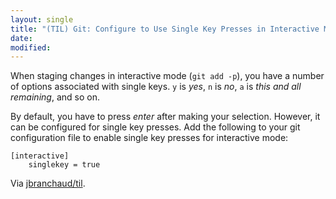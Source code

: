 ```yaml
---
layout: single
title: "(TIL) Git: Configure to Use Single Key Presses in Interactive Mode"
date:
modified:
---
```


When staging changes in interactive mode (`git add -p`), you have a number
of options associated with single keys. `y` is *yes*, `n` is *no*, `a` is
*this and all remaining*, and so on.

By default, you have to press *enter* after making your selection. However,
it can be configured for single key presses. Add the following to your git
configuration file to enable single key presses for interactive mode:

```git
[interactive]
    singlekey = true
```

Via [jbranchaud/til](https://github.com/jbranchaud/til).
